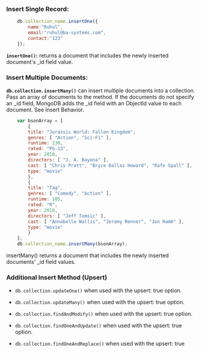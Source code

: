 ### Insert Single Record:

```javascript
    db.collection_name.insertOne({
        name:"Ruhul",
        email:"ruhul@ba-systems.com",
        contact:"123"
    });

```
**`insertOne()`:**  returns a document that includes the newly inserted document's _id field value.


### Insert Multiple Documents:

**`db.collection.insertMany()`** can insert multiple documents into a collection. Pass an array of documents to the method. If the documents do not specify an _id field, MongoDB adds the _id field with an ObjectId value to each document. See Insert Behavior.

```javascript
    var bsonArray = [
        {
        title: "Jurassic World: Fallen Kingdom",
        genres: [ "Action", "Sci-Fi" ],
        runtime: 130,
        rated: "PG-13",
        year: 2018,
        directors: [ "J. A. Bayona" ],
        cast: [ "Chris Pratt", "Bryce Dallas Howard", "Rafe Spall" ],
        type: "movie"
        },
        {
        title: "Tag",
        genres: [ "Comedy", "Action" ],
        runtime: 105,
        rated: "R",
        year: 2018,
        directors: [ "Jeff Tomsic" ],
        cast: [ "Annabelle Wallis", "Jeremy Renner", "Jon Hamm" ],
        type: "movie"
        }
    ];
    db.collection_name.insertMany(bsonArray);

```

insertMany() returns a document that includes the newly inserted documents' _id field values.


### Additional Insert Method (Upsert)

- `db.collection.updateOne()` when used with the upsert: true option.

- `db.collection.updateMany()` when used with the upsert: true option.

- `db.collection.findAndModify()` when used with the upsert: true option.

- `db.collection.findOneAndUpdate()` when used with the upsert: true option.

- `db.collection.findOneAndReplace()` when used with the upsert: true 